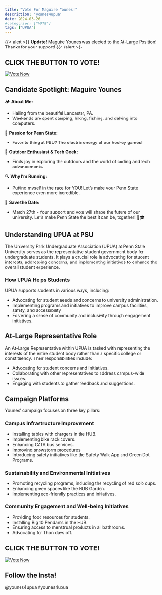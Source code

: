 ```yaml
---
title: "Vote For Maguire Younes!"
description: "younes4upua"
date: 2024-03-26
#categories: ["VOTE"]
tags: ["UPUA"]
---
```

{{< alert >}}
**Update!** Maguire Younes was elected to the At-Large Position! Thanks for your support!
{{< /alert >}}

## CLICK THE BUTTON TO VOTE!
[![Vote Now](https://static.vecteezy.com/system/resources/thumbnails/025/210/827/small_2x/vote-button-icon-glossy-3d-realistic-vote-now-button-voting-badge-badge-label-voting-yes-push-button-isolated-png.png)](https://orgcentral.psu.edu/submitter/election/start/630489)


## Candidate Spotlight: Maguire Younes

🏕️ **About Me:**
- Hailing from the beautiful Lancaster, PA.
- Weekends are spent camping, hiking, fishing, and delving into computers.

🚀 **Passion for Penn State:**
- Favorite thing at PSU? The electric energy of our hockey games!

🌲 **Outdoor Enthusiast & Tech Geek:**
- Finds joy in exploring the outdoors and the world of coding and tech advancements.

🔍 **Why I’m Running:**
- Putting myself in the race for YOU! Let’s make your Penn State experience even more incredible.

📅 **Save the Date:**
- March 27th - Your support and vote will shape the future of our university. Let’s make Penn State the best it can be, together! 🌈🎓


## Understanding UPUA at PSU

The University Park Undergraduate Association (UPUA) at Penn State University serves as the representative student government body for undergraduate students. It plays a crucial role in advocating for student interests, addressing concerns, and implementing initiatives to enhance the overall student experience.

### How UPUA Helps Students

UPUA supports students in various ways, including:

- Advocating for student needs and concerns to university administration.
- Implementing programs and initiatives to improve campus facilities, safety, and accessibility.
- Fostering a sense of community and inclusivity through engagement initiatives.

## At-Large Representative Role

An At-Large Representative within UPUA is tasked with representing the interests of the entire student body rather than a specific college or constituency. Their responsibilities include:

- Advocating for student concerns and initiatives.
- Collaborating with other representatives to address campus-wide issues.
- Engaging with students to gather feedback and suggestions.

## Campaign Platforms

Younes' campaign focuses on three key pillars:

### Campus Infrastructure Improvement

- Installing tables with chargers in the HUB.
- Implementing bike rack covers.
- Enhancing CATA bus services.
- Improving snowstorm procedures.
- Introducing safety initiatives like the Safety Walk App and Green Dot Programs.

### Sustainability and Environmental Initiatives

- Promoting recycling programs, including the recycling of red solo cups.
- Enhancing green spaces like the HUB Garden.
- Implementing eco-friendly practices and initiatives.

### Community Engagement and Well-being Initiatives

- Providing food resources for students.
- Installing Big 10 Pendants in the HUB.
- Ensuring access to menstrual products in all bathrooms.
- Advocating for Thon days off.

## CLICK THE BUTTON TO VOTE!
[![Vote Now](https://static.vecteezy.com/system/resources/thumbnails/025/210/827/small_2x/vote-button-icon-glossy-3d-realistic-vote-now-button-voting-badge-badge-label-voting-yes-push-button-isolated-png.png)](https://orgcentral.psu.edu/submitter/election/start/630489)

## Follow the Insta!

@younes4upua
#younes4upua